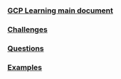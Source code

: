 <!--
https://ecotrust-canada.github.io/markdown-toc/
-->
### [GCP Learning main document](GCP-Learning)

### [Challenges](https://github.com/bobbae/gcp/tree/main/challenges)

### [Questions](https://github.com/bobbae/gcp/tree/main/questions)

### [Examples](https://github.com/bobbae/gcp/tree/main/examples)
